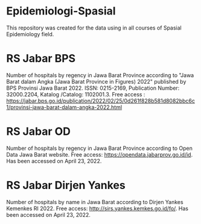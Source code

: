 # Epidemiologi-Spasial
This repository was created for the data using in all courses of Spasial Epidemiology field.
# RS Jabar BPS
Number of hospitals by regency in Jawa Barat Province according to "Jawa Barat dalam Angka (Jawa Barat Province in Figures) 2022" published by BPS Provinsi Jawa Barat 2022. ISSN: 0215-2169, Publication Number: 32000.2204, Katalog /Catalog: 1102001.3. Free access : https://jabar.bps.go.id/publication/2022/02/25/0d261f828b581d8082bbc6c1/provinsi-jawa-barat-dalam-angka-2022.html
# RS Jabar OD
Number of hospitals by regency in Jawa Barat Province according to Open Data Jawa Barat website. Free access: https://opendata.jabarprov.go.id/id. Has been accessed on April 23, 2022.
# RS Jabar Dirjen Yankes
Number of hospitals by name in Jawa Barat according to Dirjen Yankes Kemenkes RI 2022. Free access: http://sirs.yankes.kemkes.go.id/fo/. Has been accessed on April 23, 2022.
